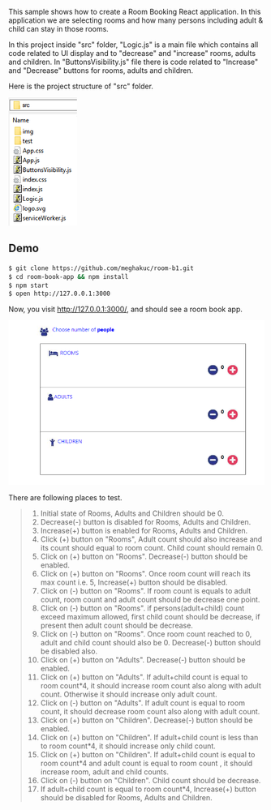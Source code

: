 This sample shows how to create a Room Booking React application. In this application we are selecting rooms and how many persons including adult & child can stay in those rooms.

In this project inside "src" folder, "Logic.js" is a main file which contains all code related to UI display and to "decrease" and "increase" rooms, adults and children. In "ButtonsVisibility.js" file there is code related to "Increase" and "Decrease" buttons for rooms, adults and children.

Here is the project structure of "src" folder.

![](src/img/project_structure.png)

## Demo

```bash
$ git clone https://github.com/meghakuc/room-b1.git
$ cd room-book-app && npm install
$ npm start
$ open http://127.0.0.1:3000
```

Now, you visit http://127.0.0.1:3000/, and should see a room book app.

![](src/img/demo.png)

There are following places to test.

> 1. Initial state of Rooms, Adults and Children should be 0.
> 1. Decrease(-) button is disabled for Rooms, Adults and Children. 
> 1. Increase(+) button is enabled for Rooms, Adults and Children. 
> 1. Click (+) button on "Rooms", Adult count should also increase and its count should equal to room count. Child count should remain 0.
> 1. Click on (+) button on "Rooms". Decrease(-) button should be enabled.
> 1. Click on (+) button on "Rooms". Once room count will reach its max count i.e. 5, Increase(+) button should be disabled.
> 1. Click on (-) button on "Rooms". If room count is equals to adult count, room count and adult count should be decrease one point.
> 1. Click on (-) button on "Rooms". if persons(adult+child) count exceed maximum allowed, first child count should be decrease, if present then adult count should be decrease.
> 1. Click on (-) button on "Rooms". Once room count reached to 0, adult and child count should also be 0. Decrease(-) button should be disabled also.
> 1. Click on (+) button on "Adults". Decrease(-) button should be enabled. 
> 1. Click on (+) button on "Adults". If adult+child count is equal to room count*4, it should increase room count also along with adult count. Otherwise it should increase only adult count.
> 1. Click on (-) button on "Adults". If adult count is equal to room count, it should decrease room count also along with adult count.
> 1. Click on (+) button on "Children". Decrease(-) button should be enabled.
> 1. Click on (+) button on "Children". If adult+child count is less than to room count*4, it should increase only child count.
> 1. Click on (+) button on "Children". If adult+child count is equal to room count*4 and adult count is equal to room count , it should increase room, adult and child counts.
> 1. Click on (-) button on "Children". Child count should be decrease.
> 1. If adult+child count is equal to room count*4, Increase(+) button should be disabled for Rooms, Adults and Children.
